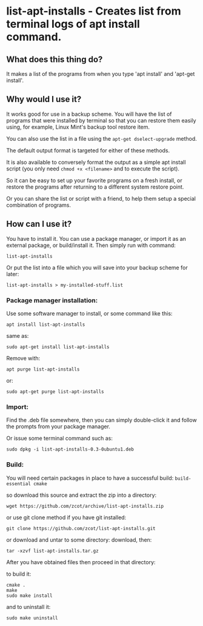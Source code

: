 # list-apt-installs - Creates list from terminal logs of apt install command.


## What does this thing do?
It makes a list of the programs from when you type 'apt install' and 'apt-get install'.

## Why would I use it?
It works good for use in a backup scheme. You will have the list of programs that were installed by terminal so that you can restore them easily using, for example, Linux Mint's backup tool restore item.

You can also use the list in a file using the `apt-get dselect-upgrade` method.

The default output format is targeted for either of these methods.

It is also available to conversely format the output as a simple apt install script (you only need `chmod +x <filename>` and to execute the script).

So it can be easy to set up your favorite programs on a fresh install, or restore the programs after returning to a different system restore point.

Or you can share the list or script with a friend, to help them setup a special combination of programs.


## How can I use it?
You have to install it. You can use a package manager, or import it as an external package, or build/install it. Then simply run with command:
```
list-apt-installs
```

Or put the list into a file which you will save into your backup scheme for later:
```
list-apt-installs > my-installed-stuff.list
```


### Package manager installation:

Use some software manager to install, or some command like this:
```
apt install list-apt-installs
```
same as:
```
sudo apt-get install list-apt-installs
```

Remove with:
```
apt purge list-apt-installs
```
or:
```
sudo apt-get purge list-apt-installs
```


### Import:

Find the .deb file somewhere, then you can simply double-click it and follow the prompts from your package manager.

Or issue some terminal command such as:
```
sudo dpkg -i list-apt-installs-0.3-0ubuntu1.deb
```


### Build:

You will need certain packages in place to have a successful build: `build-essential cmake`

so download this source and extract the zip into a directory:
```
wget https://github.com/zcot/archive/list-apt-installs.zip
```
or use git clone method if you have git installed:
```
git clone https://github.com/zcot/list-apt-installs.git
```
or download and untar to some directory:
download, then:
```
tar -xzvf list-apt-installs.tar.gz
```

After you have obtained files then proceed in that directory:

to build it:
```
cmake .
make
sudo make install
```
and to uninstall it:
```
sudo make uninstall
```


